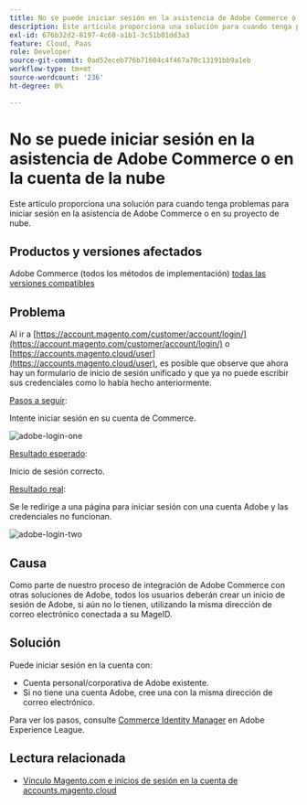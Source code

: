 ```yaml
---
title: No se puede iniciar sesión en la asistencia de Adobe Commerce o en la cuenta de la nube
description: Este artículo proporciona una solución para cuando tenga problemas para iniciar sesión en la asistencia de Adobe Commerce o en su proyecto de nube.
exl-id: 676b32d2-8197-4c60-a1b1-3c51b01dd3a3
feature: Cloud, Paas
role: Developer
source-git-commit: 0ad52eceb776b71604c4f467a70c13191bb9a1eb
workflow-type: tm+mt
source-wordcount: '236'
ht-degree: 0%

---
```


# No se puede iniciar sesión en la asistencia de Adobe Commerce o en la cuenta de la nube

Este artículo proporciona una solución para cuando tenga problemas para iniciar sesión en la asistencia de Adobe Commerce o en su proyecto de nube.

## Productos y versiones afectados

Adobe Commerce (todos los métodos de implementación) [todas las versiones compatibles](https://www.adobe.com/content/dam/cc/en/legal/terms/enterprise/pdfs/Adobe-Commerce-Software-Lifecycle-Policy.pdf)

## Problema

Al ir a [https://account.magento.com/customer/account/login/](https://account.magento.com/customer/account/login/) o [https://accounts.magento.cloud/user](https://accounts.magento.cloud/user), es posible que observe que ahora hay un formulario de inicio de sesión unificado y que ya no puede escribir sus credenciales como lo había hecho anteriormente.

<u>Pasos a seguir</u>:

Intente iniciar sesión en su cuenta de Commerce.

![adobe-login-one](assets/adobe-login-one.png)

<u>Resultado esperado</u>:

Inicio de sesión correcto.

<u>Resultado real</u>:

Se le redirige a una página para iniciar sesión con una cuenta Adobe y las credenciales no funcionan.

![adobe-login-two](assets/adobe-login-two.png)


## Causa

Como parte de nuestro proceso de integración de Adobe Commerce con otras soluciones de Adobe, todos los usuarios deberán crear un inicio de sesión de Adobe, si aún no lo tienen, utilizando la misma dirección de correo electrónico conectada a su MageID.

## Solución

Puede iniciar sesión en la cuenta con:

- Cuenta personal/corporativa de Adobe existente.
- Si no tiene una cuenta Adobe, cree una con la misma dirección de correo electrónico.

Para ver los pasos, consulte [Commerce Identity Manager](https://experienceleague.adobe.com/docs/commerce-admin/start/commerce-account/commerce-identity-manager.html) en Adobe Experience League.

## Lectura relacionada

- [Vínculo Magento.com e inicios de sesión en la cuenta de accounts.magento.cloud](/help/faq/general/linking-magento-com-and-accounts-magento-cloud-account-logins.md)
